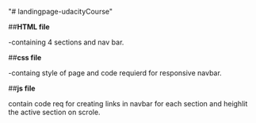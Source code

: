 "# landingpage-udacityCourse" 


##**HTML file**


-containing 4 sections and nav bar.


##**css file**


-containg style of page and code requierd for responsive navbar.


##**js file**


contain code req for creating links in navbar for each section and heighlit the active section on scrole.

